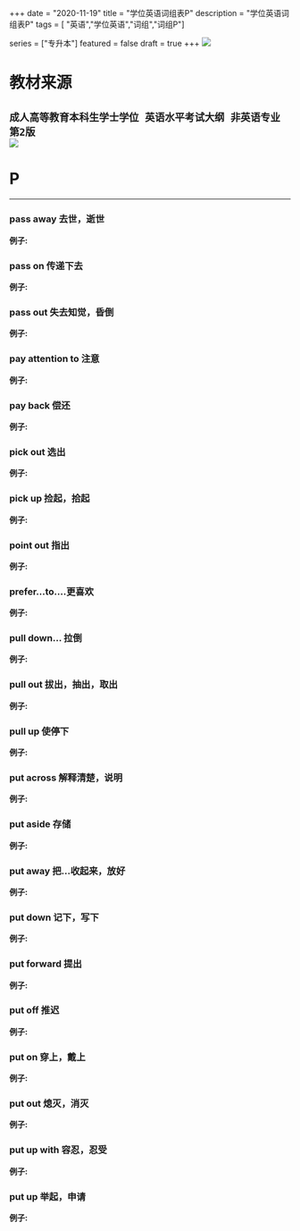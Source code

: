 +++
date = "2020-11-19"
title = "学位英语词组表P"
description = "学位英语词组表P"
tags = [ "英语","学位英语","词组","词组P"]
       
series = ["专升本"]
featured = false
draft = true 
+++
![](https://gitee.com/lalalaxiaowifi/pictures/raw/master/image/%E6%97%A5%E5%B8%B8%E6%90%AC%E7%A0%96%E5%A4%B4.png)
# 教材来源
````成人高等教育本科生学士学位 英语水平考试大纲 非英语专业 第2版````<br>
![](https://gitee.com/lalalaxiaowifi/pictures/raw/master/image/20201119160558.png)
---
# P
---
### pass away 去世，逝世
**例子:**<br>
### pass on 传递下去
**例子:**<br>
### pass out 失去知觉，昏倒
**例子:**<br>
### pay attention to 注意
**例子:**<br>
### pay back 偿还
**例子:**<br>
### pick out 选出
**例子:**<br>
### pick up 捡起，拾起
**例子:**<br>
### point out 指出
**例子:**<br>
### prefer...to....更喜欢
**例子:**<br>
### pull down... 拉倒
**例子:**<br>
### pull out 拔出，抽出，取出
**例子:**<br>
### pull up 使停下
**例子:**<br>
### put across 解释清楚，说明
**例子:**<br>
### put aside 存储
**例子:**<br>
### put away 把...收起来，放好
**例子:**<br>
### put down 记下，写下
**例子:**<br>
### put forward 提出
**例子:**<br>
### put off 推迟
**例子:**<br>
### put on 穿上，戴上
**例子:**<br>
### put out 熄灭，消灭
**例子:**<br>
### put up with 容忍，忍受
**例子:**<br>
### put up 举起，申请
**例子:**<br>


